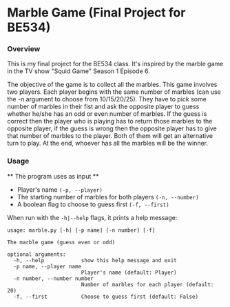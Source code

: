 # Marble Game (Final Project for BE534)

###  Overview

This is my final project for the BE534 class. It's inspired by the marble game in the TV show "Squid Game" Season 1 Episode 6.

The objective of the game is to collect all the marbles. This game involves two players. Each player begins with the same number of marbles (can use the -n argument to choose from 10/15/20/25). They have to pick some number of marbles in their fist and ask the opposite player to guess whether he/she has an odd or even number of marbles. If the guess is correct then the player who is playing has to return those marbles to the opposite player, if the guess is wrong then the opposite player has to give that number of marbles to the player. Both of them will get an alternative turn to play. At the end, whoever has all the marbles will be the winner.

### Usage

** The program uses as input **

* Player's name `(-p, --player)`
* The starting number of marbles for both players `(-n, --number)`
* A boolean flag to choose to guess first `(-f, --first)`

When run with the `-h|--help` flags, it prints a help message:

```
usage: marble.py [-h] [-p name] [-n number] [-f]

The marble game (guess even or odd)

optional arguments:
  -h, --help            show this help message and exit
  -p name, --player name
                        Player's name (default: Player)
  -n number, --number number
                        Number of marbles for each player (default: 20)
  -f, --first           Choose to guess first (default: False)
```
